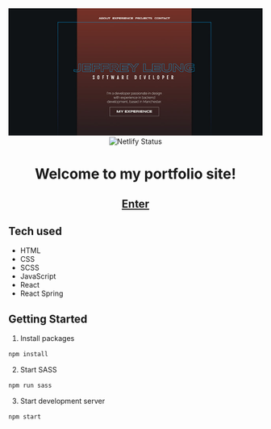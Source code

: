 <div align='center'>
<img src='https://raw.githubusercontent.com/jef1993/web-portfolio/master/src/img/portfolio.jpg' alt='preview' width='640'></img>
</div>

<div align='center'>
<a href='https://app.netlify.com/sites/jeffrey-leung/deploys'></a>
<img src='https://api.netlify.com/api/v1/badges/b61bccda-885e-4c9b-8d10-2a284558ddef/deploy-status' alt='Netlify Status'/>
</div>

<h1 align='center'>
Welcome to my portfolio site!
<h2 align='center'>
<a 
 href='https://jeffrey-leung.netlify.app/'>Enter</a>
</h2>
</h1>

## Tech used

- HTML
- CSS
- SCSS
- JavaScript
- React
- React Spring

## Getting Started

1. Install packages

```sh
npm install
```

2. Start SASS

```sh
npm run sass
```

3. Start development server

```sh
npm start
```
